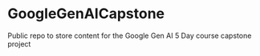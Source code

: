 # GoogleGenAICapstone
Public repo to store content for the Google Gen AI 5 Day course capstone project
